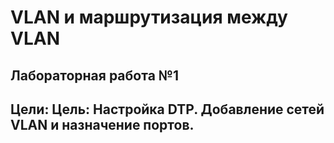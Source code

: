 # VLAN и маршрутизация между VLAN
## Лабораторная работа №1
## Цели: Цель: Настройка DTP. Добавление сетей VLAN и назначение портов.
